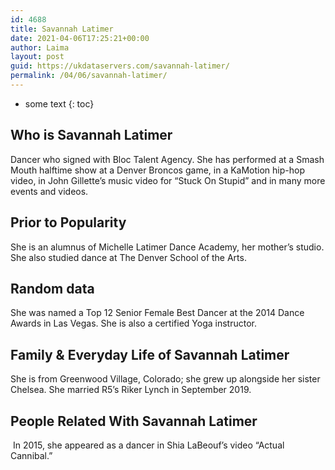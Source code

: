 ```yaml
---
id: 4688
title: Savannah Latimer
date: 2021-04-06T17:25:21+00:00
author: Laima
layout: post
guid: https://ukdataservers.com/savannah-latimer/
permalink: /04/06/savannah-latimer/
---
```


* some text
{: toc}


## Who is Savannah Latimer
                  
                  
                  
Dancer who signed with Bloc Talent Agency. She has performed at a Smash Mouth halftime show at a Denver Broncos game, in a KaMotion hip-hop video, in John Gillette&#8217;s music video for &#8220;Stuck On Stupid&#8221; and in many more events and videos.
                  
              
            
              
            
                
                
                
## Prior to Popularity
                  
                  
                  
She is an alumnus of Michelle Latimer Dance Academy, her mother&#8217;s studio. She also studied dance at The Denver School of the Arts.
                  
              
            
              
            
                
                
                
## Random data
                  
                  
                  
She was named a Top 12 Senior Female Best Dancer at the 2014 Dance Awards in Las Vegas. She is also a certified Yoga instructor.
                  
              
            
              
            
                
                
                
## Family & Everyday Life of Savannah Latimer
                  
                  
                  
She is from Greenwood Village, Colorado; she grew up alongside her sister Chelsea. She married R5&#8217;s Riker Lynch in September 2019. 
                  
              
            
              
            
                
                
                
## People Related With Savannah Latimer
                  
                  
                  
 In 2015, she appeared as a dancer in Shia LaBeouf&#8217;s video &#8220;Actual Cannibal.&#8221; 
                  
              
            
              
            
                
              
            
              
              
            
            
              
            
          
          
          